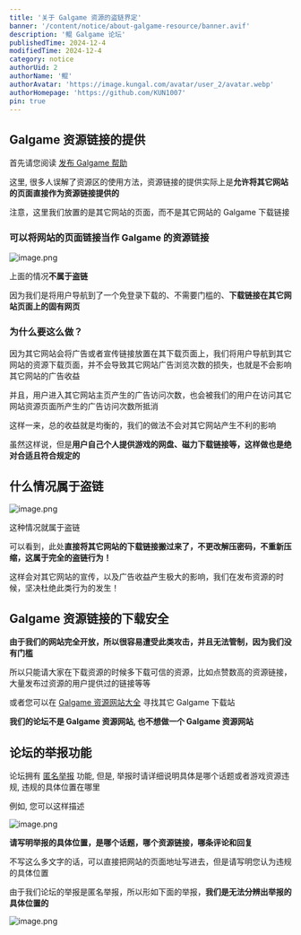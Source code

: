 ```yaml
---
title: '关于 Galgame 资源的盗链界定'
banner: '/content/notice/about-galgame-resource/banner.avif'
description: '鲲 Galgame 论坛'
publishedTime: 2024-12-4
modifiedTime: 2024-12-4
category: notice
authorUid: 2
authorName: '鲲'
authorAvatar: 'https://image.kungal.com/avatar/user_2/avatar.webp'
authorHomepage: 'https://github.com/KUN1007'
pin: true
---
```


## Galgame 资源链接的提供

首先请您阅读 [发布 Galgame 帮助](/doc/notice/galgame-publish-help)

这里, 很多人误解了资源区的使用方法，资源链接的提供实际上是**允许将其它网站的页面直接作为资源链接提供的**

注意，这里我们放置的是其它网站的页面，而不是其它网站的 Galgame 下载链接

### 可以将网站的页面链接当作 Galgame 的资源链接

![image.png](https://image.kungal.com/topic/user_2/%E9%B2%B2-1718945695874.webp)

上面的情况**不属于盗链**

因为我们是将用户导航到了一个免登录下载的、不需要门槛的、**下载链接在其它网站页面上的固有网页**

### 为什么要这么做？

因为其它网站会将广告或者宣传链接放置在其下载页面上，我们将用户导航到其它网站的资源下载页面，并不会导致其它网站广告浏览次数的损失，也就是不会影响其它网站的广告收益

并且，用户进入其它网站主页产生的广告访问次数，也会被我们的用户在访问其它网站资源页面所产生的广告访问次数所抵消

这样一来，总的收益就是均衡的，我们的做法不会对其它网站产生不利的影响

虽然这样说，但是**用户自己个人提供游戏的网盘、磁力下载链接等，这样做也是绝对合适且符合规定的**

## 什么情况属于盗链

![image.png](https://image.kungal.com/topic/user_2/%E9%B2%B2-1718946374910.webp)

这种情况就属于盗链

可以看到，此处**直接将其它网站的下载链接搬过来了，不更改解压密码，不重新压缩，这属于完全的盗链行为！**

这样会对其它网站的宣传，以及广告收益产生极大的影响，我们在发布资源的时候，坚决杜绝此类行为的发生！

## Galgame 资源链接的下载安全

**由于我们的网站完全开放，所以很容易遭受此类攻击，并且无法管制，因为我们没有门槛**

所以只能请大家在下载资源的时候多下载可信的资源，比如点赞数高的资源链接，大量发布过资源的用户提供过的链接等等

或者您可以在 [Galgame 资源网站大全](/doc/notice/galgame-resource-website) 寻找其它 Galgame 下载站

**我们的论坛不是 Galgame 资源网站, 也不想做一个 Galgame 资源网站**

## 论坛的举报功能

论坛拥有 [匿名举报](/report) 功能, 但是, 举报时请详细说明具体是哪个话题或者游戏资源违规, 违规的具体位置在哪里

例如, 您可以这样描述

![image.png](https://image.kungal.com/topic/user_2/%E9%B2%B2-1718947232117.webp)

**请写明举报的具体位置，是哪个话题，哪个资源链接，哪条评论和回复**

不写这么多文字的话，可以直接把网站的页面地址写进去，但是请写明您认为违规的具体位置

由于我们论坛的举报是匿名举报，所以形如下面的举报，**我们是无法分辨出举报的具体位置的**

![image.png](https://image.kungal.com/topic/user_2/%E9%B2%B2-1718948364091.webp)
